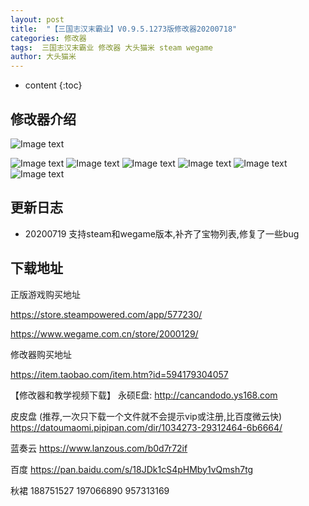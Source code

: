 ```yaml
---
layout: post
title:  "【三国志汉末霸业】V0.9.5.1273版修改器20200718"
categories: 修改器
tags:  三国志汉末霸业 修改器 大头猫米 steam wegame  
author: 大头猫米
---
```


* content
{:toc}

##  修改器介绍

![Image text](https://datoumaomi.github.io/pic/sss/s-%E4%B8%89%E5%9B%BD%E5%BF%97%E6%B1%89%E6%9C%AB%E9%9C%B8%E4%B8%9A/logo.JPG)

![Image text](https://datoumaomi.github.io/pic/sss/s-三国志汉末霸业/2020-07-19_065605.jpg)
![Image text](https://datoumaomi.github.io/pic/sss/s-三国志汉末霸业/2020-07-19_065607.jpg)
![Image text](https://datoumaomi.github.io/pic/sss/s-三国志汉末霸业/2020-07-19_065609.jpg)
![Image text](https://datoumaomi.github.io/pic/sss/s-三国志汉末霸业/2020-07-19_065611.jpg)
![Image text](https://datoumaomi.github.io/pic/sss/s-三国志汉末霸业/2020-07-19_065613.jpg)
![Image text](https://datoumaomi.github.io/pic/sss/s-三国志汉末霸业/2020-07-19_065615.jpg)

##  更新日志

 - 20200719
支持steam和wegame版本,补齐了宝物列表,修复了一些bug

##  下载地址

正版游戏购买地址

https://store.steampowered.com/app/577230/

https://www.wegame.com.cn/store/2000129/

修改器购买地址

https://item.taobao.com/item.htm?id=594179304057

【修改器和教学视频下载】
永硕E盘:
http://cancandodo.ys168.com

皮皮盘
(推荐,一次只下载一个文件就不会提示vip或注册,比百度微云快)
https://datoumaomi.pipipan.com/dir/1034273-29312464-6b6664/

蓝奏云
https://www.lanzous.com/b0d7r72if

百度
https://pan.baidu.com/s/18JDk1cS4pHMby1vQmsh7tg

秋裙 188751527 197066890 957313169
